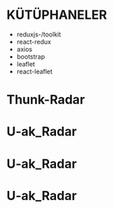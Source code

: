 # KÜTÜPHANELER

- reduxjs-/toolkit
- react-redux
- axios
- bootstrap
- leaflet
- react-leaflet
# Thunk-Radar
# U-ak_Radar
# U-ak_Radar
# U-ak_Radar
